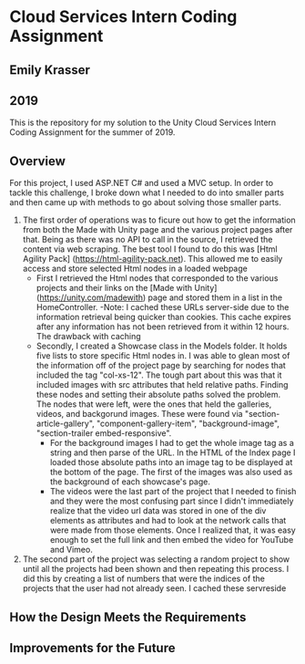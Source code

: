 # Cloud Services Intern Coding Assignment
## Emily Krasser
## 2019
This is the repository for my solution to the Unity Cloud Services Intern Coding Assignment for the summer of 2019.

## Overview
For this project, I used ASP.NET C# and used a MVC setup.
In order to tackle this challenge, I broke down what I needed to do into smaller parts and then came up with methods to go about solving those smaller parts.
1. The first order of operations was to ficure out how to get the information from both the Made with Unity page and the various project pages after that. Being as there was no API to call in the source, I retrieved the content via web scraping. The best tool I found to do this was [Html Agility Pack] (https://html-agility-pack.net). This allowed me to easily access and store selected Html nodes in a loaded webpage
	- First I retrieved the Html nodes that corresponded to the various projects and their links on the [Made with Unity] (https://unity.com/madewith) page and stored them in a list in the HomeController.
		-Note: I cached these URLs server-side due to the information retrieval being quicker than cookies. This cache expires after any information has not been retrieved from it within 12 hours. The drawback with caching 
	- Secondly, I created a Showcase class in the Models folder. It holds five lists to store specific Html nodes in. I was able to glean most of the information off of the project page by searching for nodes that included the tag "col-xs-12". The tough part about this was that it included images with src attributes that held relative paths. Finding these nodes and setting their absolute paths solved the problem. The nodes that were left, were the ones that held the galleries, videos, and backgorund images. These were found via "section-article-gallery", "component-gallery-item", "background-image", "section-trailer embed-responsive".
		- For the background images I had to get the whole image tag as a string and then parse of the URL. In the HTML of the Index page I loaded those absolute paths into an image tag to be displayed at the bottom of the page. The first of the images was also used as the background of each showcase's page.
		- The videos were the last part of the project that I needed to finish and they were the most confusing part since I didn't immediately realize that the video url data was stored in one of the div elements as attributes and had to look at the network calls that were made from those elements. Once I realized that, it was easy enough to set the full link and then embed the video for YouTube and Vimeo.
2. The second part of the project was selecting a random project to show until all the projects had been shown and then repeating this process. I did this by creating a list of numbers that were the indices of the projects that the user had not already seen. I cached these servreside


## How the Design Meets the Requirements

## Improvements for the Future
